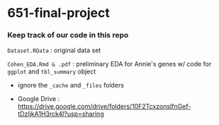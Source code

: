 # 651-final-project

### Keep track of our code in this repo
`Dataset.RData` : original data set

`Cohen_EDA.Rmd & .pdf` : preliminary EDA for Annie's genes w/ code for `ggplot` and `tbl_summary` object

* ignore the `_cache` and `_files` folders

* Google Drive : https://drive.google.com/drive/folders/10F2TcxzonsIfnGef-tDzIjkA1H3rck4I?usp=sharing
